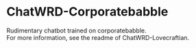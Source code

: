 # ChatWRD-Corporatebabble
Rudimentary chatbot trained on corporatebabble.  
For more information, see the readme of ChatWRD-Lovecraftian.
